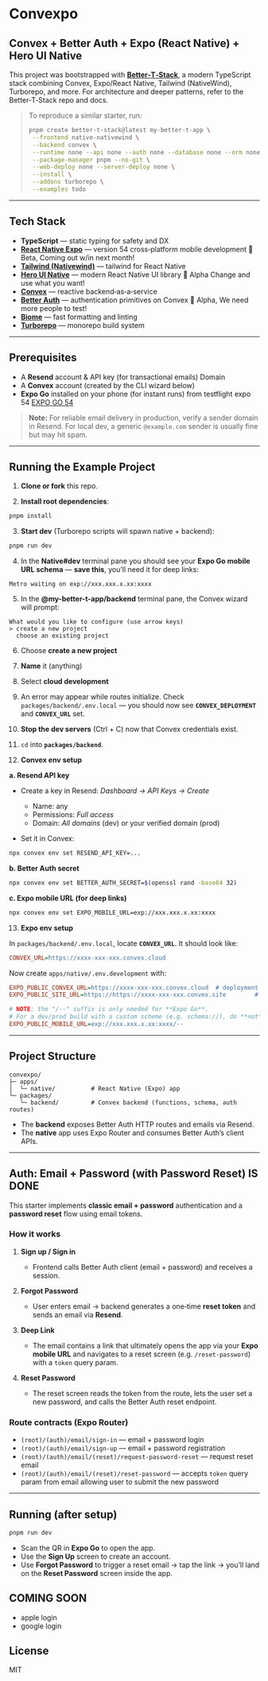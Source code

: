 # Convexpo

## Convex + Better Auth + Expo (React Native) + Hero UI Native

This project was bootstrapped with **[Better‑T‑Stack](https://github.com/AmanVarshney01/create-better-t-stack)**, a modern TypeScript stack combining Convex, Expo/React Native, Tailwind (NativeWind), Turborepo, and more. For architecture and deeper patterns, refer to the Better‑T‑Stack repo and docs.

> To reproduce a similar starter, run:
>
> ```bash
> pnpm create better-t-stack@latest my-better-t-app \
>  --frontend native-nativewind \
>  --backend convex \
>  --runtime none --api none --auth none --database none --orm none --db-setup none \
>  --package-manager pnpm --no-git \
>  --web-deploy none --server-deploy none \
>  --install \
>  --addons turborepo \
>  --examples todo
> ```

---

## Tech Stack

* **TypeScript** — static typing for safety and DX
* **[React Native Expo](https://expo.dev/)** — version 54 cross‑platform mobile development 🚧 Beta, Coming out w/in next month!
* **[Tailwind (Nativewind)](https://www.nativewind.dev/)** — tailwind for React Native
* **[Hero UI Native](https://github.com/heroui-inc/heroui-native)** — modern React Native UI library 🚧 Alpha Change and use what you want!
* **[Convex](https://docs.convex.dev/)** — reactive backend‑as‑a‑service
* **[Better Auth](https://convex-better-auth.netlify.app/)** — authentication primitives on Convex 🚧 Alpha, We need more people to test!
* **[Biome](https://biomejs.dev/)** — fast formatting and linting
* **[Turborepo](https://turbo.build/repo/docs)** — monorepo build system

---

## Prerequisites

* A **Resend** account & API key (for transactional emails) Domain
* A **Convex** account (created by the CLI wizard below)
* **Expo Go** installed on your phone (for instant runs) from testflight expo 54 [EXPO GO 54](https://testflight.apple.com/join/GZJxxfUU)

> **Note:** For reliable email delivery in production, verify a sender domain in Resend. For local dev, a generic `@example.com` sender is usually fine but may hit spam.

---

## Running the Example Project

1. **Clone or fork** this repo.

2. **Install root dependencies**:

```bash
pnpm install
```

3. **Start dev** (Turborepo scripts will spawn native + backend):

```bash
pnpm run dev
```

4. In the **Native#dev** terminal pane you should see your **Expo Go mobile URL schema** — **save this**, you’ll need it for deep links:

```
Metro waiting on exp://xxx.xxx.x.xx:xxxx
```

5. In the **@my-better-t-app/backend** terminal pane, the Convex wizard will prompt:

```
What would you like to configure (use arrow keys)
> create a new project
  choose an existing project
```

6. Choose **create a new project**

7. **Name** it (anything)

8. Select **cloud development**

9. An error may appear while routes initialize. Check `packages/backend/.env.local` — you should now see **`CONVEX_DEPLOYMENT`** and **`CONVEX_URL`** set.

10. **Stop the dev servers** (Ctrl + C) now that Convex credentials exist.

11. `cd` into **`packages/backend`**.

12. **Convex env setup**

**a. Resend API key**

* Create a key in Resend: *Dashboard → API Keys → Create*

  * Name: any
  * Permissions: *Full access*
  * Domain: *All domains* (dev) or your verified domain (prod)
* Set it in Convex:

```bash
npx convex env set RESEND_API_KEY=...
```

**b. Better Auth secret**

```bash
npx convex env set BETTER_AUTH_SECRET=$(openssl rand -base64 32)
```

**c. Expo mobile URL (for deep links)**

```bash
npx convex env set EXPO_MOBILE_URL=exp://xxx.xxx.x.xx:xxxx
```

13. **Expo env setup**

In `packages/backend/.env.local`, locate **`CONVEX_URL`**. It should look like:

```ini
CONVEX_URL=https://xxxx-xxx-xxx.convex.cloud
```

Now create `apps/native/.env.development` with:

```ini
EXPO_PUBLIC_CONVEX_URL=https://xxxx-xxx-xxx.convex.cloud  # deployment url
EXPO_PUBLIC_SITE_URL=https://https://xxxx-xxx-xxx.convex.site        # http actions url

# NOTE: the "/--" suffix is only needed for **Expo Go**.
# For a dev/prod build with a custom scheme (e.g. schema://), do **not** include /--
EXPO_PUBLIC_MOBILE_URL=exp://xxx.xxx.x.xx:xxxx/--
```

---

## Project Structure

```text
convexpo/
├─ apps/
│  └─ native/          # React Native (Expo) app
└─ packages/
   └─ backend/         # Convex backend (functions, schema, auth routes)
```

* The **backend** exposes Better Auth HTTP routes and emails via Resend.
* The **native** app uses Expo Router and consumes Better Auth’s client APIs.

---

## Auth: Email + Password (with Password Reset) IS DONE

This starter implements **classic email + password** authentication and a **password reset** flow using email tokens.

### How it works

1. **Sign up / Sign in**

   * Frontend calls Better Auth client (email + password) and receives a session.
2. **Forgot Password**

   * User enters email → backend generates a one‑time **reset token** and sends an email via **Resend**.
3. **Deep Link**

   * The email contains a link that ultimately opens the app via your **Expo mobile URL** and navigates to a reset screen (e.g. `/reset-password`) with a `token` query param.
4. **Reset Password**

   * The reset screen reads the token from the route, lets the user set a new password, and calls the Better Auth reset endpoint.

### Route contracts (Expo Router)

* `(root)/(auth)/email/sign-in` — email + password login
* `(root)/(auth)/email/sign-up` — email + password registration
* `(root)/(auth)/email/(reset)/request-password-reset` — request reset email
* `(root)/(auth)/email/(reset)/reset-password` — accepts `token` query param from email allowing user to submit the new password

---

## Running (after setup)

```bash
pnpm run dev
```

* Scan the QR in **Expo Go** to open the app.
* Use the **Sign Up** screen to create an account.
* Use **Forgot Password** to trigger a reset email → tap the link → you’ll land on the **Reset Password** screen inside the app.

## COMING SOON
* apple login
* google login

## License

MIT
